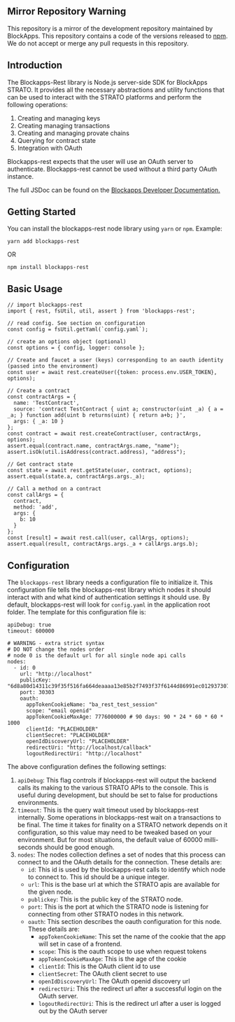 ## Mirror Repository Warning
This repository is a mirror of the development repository maintained by BlockApps. This repository contains a 
code of the versions released to [npm](https://www.npmjs.com/package/blockapps-rest). 
We do not accept or merge any pull requests in this repository.

## Introduction

The Blockapps-Rest library is Node.js server-side SDK for BlockApps STRATO. It provides all the necessary abstractions and utility functions that can be used to interact with the STRATO platforms and perform the following operations:

1. Creating and managing keys
2. Creating managing transactions
3. Creating and managing provate chains
4. Querying for contract state
5. Integration with OAuth

Blockapps-rest expects that the user will use an OAuth server to authenticate. Blockapps-rest cannot be used without a third party OAuth instance.

The full JSDoc can be found on the [Blockapps Developer Documentation.](https://docs.blockapps.net/ba-rest/)

## Getting Started

You can install the blockapps-rest node library using `yarn` or `npm`. Example:

```
yarn add blockapps-rest
```

OR

```
npm install blockapps-rest
```

## Basic Usage

```
// import blockapps-rest
import { rest, fsUtil, util, assert } from 'blockapps-rest';

// read config. See section on configuration
const config = fsUtil.getYaml(`config.yaml`);

// create an options object (optional)
const options = { config, logger: console };

// Create and faucet a user (keys) corresponding to an oauth identity (passed into the environment)
const user = await rest.createUser({token: process.env.USER_TOKEN}, options);

// Create a contract
const contractArgs = {
  name: 'TestContract',
  source: 'contract TestContract { uint a; constructor(uint _a) { a = _a; } function add(uint b returns(uint) { return a+b; }',
  args: { _a: 10 }
};
const contract = await rest.createContract(user, contractArgs, options);
assert.equal(contract.name, contractArgs.name, "name");
assert.isOk(util.isAddress(contract.address), "address");

// Get contract state
const state = await rest.getState(user, contract, options);
assert.equal(state.a, contractArgs.args._a);

// Call a method on a contract
const callArgs = {
  contract,
  method: 'add',
  args: {
    b: 10
  }
};
const [result] = await rest.call(user, callArgs, options);
assert.equal(result, contractArgs.args._a + callArgs.args.b);
```

## Configuration

The `blockapps-rest` library needs a configuration file to initialize it. This configuration file tells the blockapps-rest library which nodes it should interact with and what kind of authentication settings it should use. By default, blockapps-rest will look for `config.yaml` in the application root folder. The template for this configuration file is:

```
apiDebug: true
timeout: 600000

# WARNING - extra strict syntax
# DO NOT change the nodes order
# node 0 is the default url for all single node api calls
nodes:
  - id: 0
    url: "http://localhost"
    publicKey: "6d8a80d14311c39f35f516fa664deaaaa13e85b2f7493f37f6144d86991ec012937307647bd3b9a82abe2974e1407241d54947bbb39763a4cac9f77166ad92a0"
    port: 30303
    oauth:
      appTokenCookieName: "ba_rest_test_session"
      scope: "email openid"
      appTokenCookieMaxAge: 7776000000 # 90 days: 90 * 24 * 60 * 60 * 1000
      clientId: "PLACEHOLDER"
      clientSecret: "PLACEHOLDER"
      openIdDiscoveryUrl: "PLACEHOLDER"
      redirectUri: "http://localhost/callback"
      logoutRedirectUri: "http://localhost"
```

The above configuration defines the following settings:

1. `apiDebug`: This flag controls if blockapps-rest will output the backend calls its making to the various STRATO APIs to the console. This is useful during development, but should be set to false for productions environments.
2. `timeout`: This is the query wait timeout used by blockapps-rest internally. Some operations in blockapps-rest wait on a transactions to be final. The time it takes for finality on a STRATO network depends on it configuration, so this value may need to be tweaked based on your environment. But for most situations, the default value of 60000 milli-seconds should be good enough.
3. `nodes`: The nodes collection defines a set of nodes that this process can connect to and the OAuth details for the connection. These details are:
    - `id`: This id is used by the blockapps-rest calls to identify which node to connect to. This id should be a unique integer.
    - `url`: This is the base url at which the STRATO apis are available for the given node.
    - `publickey`: This is the public key of the STRATO node.
    - `port`: This is the port at which the STRATO node is listening for connecting from other STRATO nodes in this network.
    - `oauth`: This section describes the oauth configuration for this node. These details are:
        - `appTokenCookieName`: This set the name of the cookie that the app will set in case of a frontend.
        - `scope`: This is the oauth scope to use when request tokens
        - `appTokenCookieMaxAge`: This is the age of the cookie
        - `clientId`: This is the OAuth client id to use
        - `clientSecret`: The OAuth client secret to use
        - `openIdDiscoveryUrl`: The OAuth openid discovery url
        - `redirectUri`: This the redirect url after a successful login on the OAuth server.
        - `logoutRedirectUri`: This is the redirect url after a user is logged out by the OAuth server
